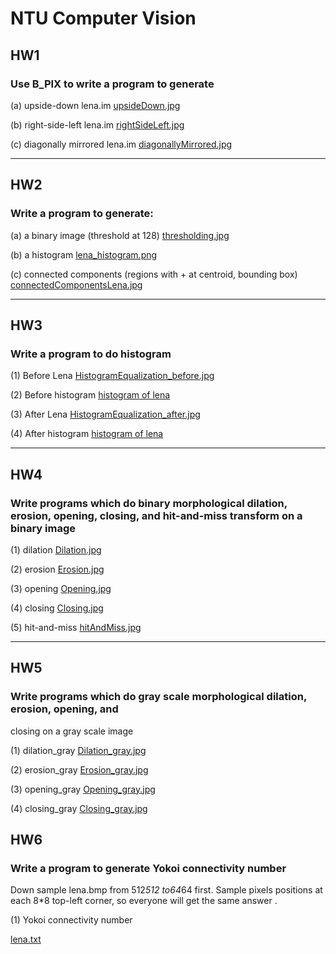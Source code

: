 
# NTU Computer Vision 

## HW1
### Use B_PIX to write a program to generate
(a)  upside-down lena.im [upsideDown.jpg](hw1/upsideDown.jpg)

(b)  right-side-left lena.im [rightSideLeft.jpg](hw1/rightSideLeft.jpg)

(c)  diagonally mirrored lena.im [diagonallyMirrored.jpg](hw1/diagonallyMirrored.jpg)

***

## HW2
### Write a program to generate:
(a)  a binary image (threshold at 128) [thresholding.jpg](hw2/thresholding.jpg)

(b)  a histogram [lena_histogram.png](hw2/lena_histogram.png) 

(c)  connected components (regions with + at centroid, bounding box) [connectedComponentsLena.jpg](hw2/connectedComponentsLena.jpg) 

*** 

## HW3 
### Write a program to do histogram 
(1)  Before Lena [HistogramEqualization_before.jpg](hw3/HistogramEqualization_before.jpg)

(2)  Before histogram [histogram of lena](hw3/301.png)

(3)  After Lena [HistogramEqualization_after.jpg](hw3/HistogramEqualization_after.jpg)

(4)  After histogram [histogram of lena](hw3/302.png)

***

## HW4
### Write programs which do binary morphological dilation, erosion, opening, closing, and hit-and-miss transform on a binary image
(1)  dilation [Dilation.jpg](hw4/Dilation.jpg)

(2)  erosion [Erosion.jpg](hw4/Erosion.jpg)

(3)  opening [Opening.jpg](hw4/Opening.jpg)

(4)  closing [Closing.jpg](hw4/Closing.jpg)

(5)  hit-and-miss [hitAndMiss.jpg](hw4/hitAndMiss.jpg)

***


## HW5

### Write programs which do gray scale morphological dilation, erosion, opening, and
closing on a gray scale image

(1)  dilation_gray [Dilation_gray.jpg](hw5/Dilation_gray.jpg)

(2)  erosion_gray [Erosion_gray.jpg](hw5/Erosion_gray.jpg)

(3)  opening_gray [Opening_gray.jpg](hw5/Opening_gray.jpg)

(4)  closing_gray [Closing_gray.jpg](hw5/Closing_gray.jpg)


## HW6

### Write a program to generate Yokoi connectivity number
Down sample lena.bmp from 512*512 to64*64 first.
Sample pixels positions at each 8*8 top-left corner, so everyone will get the same answer .

(1)  Yokoi connectivity number

[lena.txt](hw6/lena.txt)



